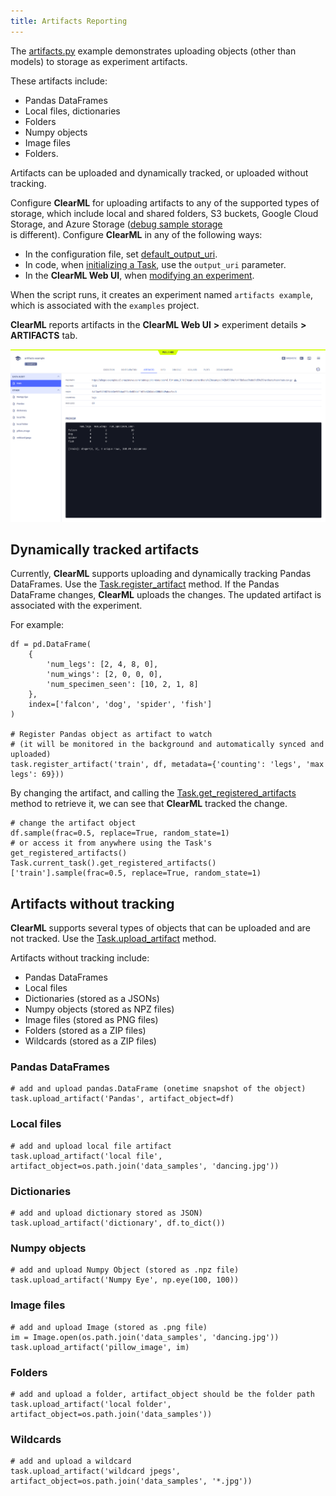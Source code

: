 ```yaml
---
title: Artifacts Reporting
---
```


The [artifacts.py](https://github.com/allegroai/clearml/blob/master/examples/reporting/artifacts.py) example demonstrates 
uploading objects (other than models) to storage as experiment artifacts. 

These artifacts include: 
* Pandas DataFrames 
* Local files, dictionaries
* Folders
* Numpy objects
* Image files
* Folders. 
  
Artifacts can be uploaded and dynamically tracked, or uploaded without tracking. 

<a name="configure_artifact_storage" class="tr_top_negative"></a>

Configure **ClearML** for uploading artifacts to any of the supported types of storage, which include local and shared folders, 
S3 buckets, Google Cloud Storage, and Azure Storage ([debug sample storage](../../references/sdk/logger.md#set_default_upload_destination)  
is different). Configure **ClearML** in any of the following ways:

* In the configuration file, set [default_output_uri](../../configs/clearml_conf.md#sdkdevelopment).
* In code, when [initializing a Task](../../references/sdk/task.md#taskinit), use the `output_uri` parameter.
* In the **ClearML Web UI**, when [modifying an experiment](../../webapp/webapp_exp_tuning.md#output-destination).

When the script runs, it creates an experiment named `artifacts example`, which is associated with the `examples` project. 

**ClearML** reports artifacts in the **ClearML Web UI** **>** experiment details **>** **ARTIFACTS** tab.

![image](../../img/examples_reporting_03.png)

## Dynamically tracked artifacts

Currently, **ClearML** supports uploading and dynamically tracking Pandas DataFrames. Use the [Task.register_artifact](../../references/sdk/task.md#register_artifact)
method. If the Pandas DataFrame changes, **ClearML** uploads the changes. The updated artifact is associated with the experiment.

For example:

    df = pd.DataFrame(
        {
            'num_legs': [2, 4, 8, 0],
            'num_wings': [2, 0, 0, 0],
            'num_specimen_seen': [10, 2, 1, 8]
        },
        index=['falcon', 'dog', 'spider', 'fish']
    )

    # Register Pandas object as artifact to watch
    # (it will be monitored in the background and automatically synced and uploaded)
    task.register_artifact('train', df, metadata={'counting': 'legs', 'max legs': 69}))

By changing the artifact, and calling the [Task.get_registered_artifacts](../../references/sdk/task.md#get_registered_artifacts) 
method to retrieve it, we can see that **ClearML** tracked the change.

    # change the artifact object
    df.sample(frac=0.5, replace=True, random_state=1)
    # or access it from anywhere using the Task's get_registered_artifacts()
    Task.current_task().get_registered_artifacts()['train'].sample(frac=0.5, replace=True, random_state=1)

## Artifacts without tracking

**ClearML** supports several types of objects that can be uploaded and are not tracked. Use the [Task.upload_artifact](../../references/sdk/task.md#upload_artifact) 
method. 

Artifacts without tracking include:

* Pandas DataFrames
* Local files
* Dictionaries (stored as a JSONs)
* Numpy objects (stored as NPZ files)
* Image files (stored as PNG files)
* Folders (stored as a ZIP files)
* Wildcards (stored as a ZIP files)

### Pandas DataFrames

    # add and upload pandas.DataFrame (onetime snapshot of the object)
    task.upload_artifact('Pandas', artifact_object=df)

### Local files

    # add and upload local file artifact
    task.upload_artifact('local file', artifact_object=os.path.join('data_samples', 'dancing.jpg'))

### Dictionaries

    # add and upload dictionary stored as JSON)
    task.upload_artifact('dictionary', df.to_dict())

### Numpy objects

    # add and upload Numpy Object (stored as .npz file)
    task.upload_artifact('Numpy Eye', np.eye(100, 100))

### Image files

    # add and upload Image (stored as .png file)
    im = Image.open(os.path.join('data_samples', 'dancing.jpg'))
    task.upload_artifact('pillow_image', im)

### Folders

    # add and upload a folder, artifact_object should be the folder path
    task.upload_artifact('local folder', artifact_object=os.path.join('data_samples'))

### Wildcards

    # add and upload a wildcard
    task.upload_artifact('wildcard jpegs', artifact_object=os.path.join('data_samples', '*.jpg'))